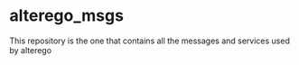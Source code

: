 # alterego_msgs
This repository is the one that contains all the messages and services used by alterego 
